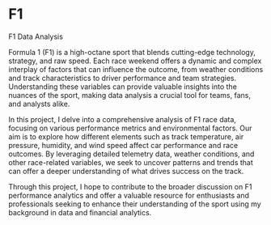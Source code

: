 # F1
F1 Data Analysis

Formula 1 (F1) is a high-octane sport that blends cutting-edge technology, strategy, and raw speed. Each race weekend offers a dynamic and complex interplay of factors that can influence the outcome, from weather conditions and track characteristics to driver performance and team strategies. Understanding these variables can provide valuable insights into the nuances of the sport, making data analysis a crucial tool for teams, fans, and analysts alike.

In this project, I delve into a comprehensive analysis of F1 race data, focusing on various performance metrics and environmental factors. Our aim is to explore how different elements such as track temperature, air pressure, humidity, and wind speed affect car performance and race outcomes. By leveraging detailed telemetry data, weather conditions, and other race-related variables, we seek to uncover patterns and trends that can offer a deeper understanding of what drives success on the track.

Through this project, I hope to contribute to the broader discussion on F1 performance analytics and offer a valuable resource for enthusiasts and professionals seeking to enhance their understanding of the sport using my background in data and financial analytics.
